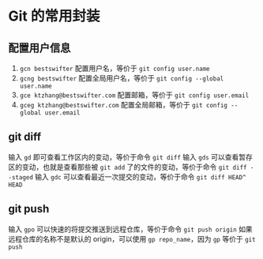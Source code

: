 # Git 的常用封装

## 配置用户信息

1. `gcn bestswifter` 配置用户名，等价于 `git config user.name`
2. `gcng bestswifter` 配置全局用户名，等价于 `git config --global user.name`
3. `gce ktzhang@bestswifter.com` 配置邮箱，等价于 `git config user.email`
4. `gceg ktzhang@bestswifter.com` 配置全局邮箱，等价于 `git config --global user.email`

## git diff

输入 `gd` 即可查看工作区内的变动，等价于命令 `git diff`
输入 `gds` 可以查看暂存区的变动，也就是查看那些被 `git add` 了的文件的变动，等价于命令 `git diff --staged`
输入 `gdc` 可以查看最近一次提交的变动，等价于命令 `git diff HEAD^ HEAD`

## git push

输入 `gpo` 可以快速的将提交推送到远程仓库，等价于命令 `git push origin`
如果远程仓库的名称不是默认的 origin，可以使用 `gp repo_name`，因为 `gp` 等价于 `git push`
